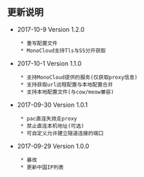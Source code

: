 ## 更新说明
- 2017-10-9 Version 1.2.0

       * 重写配置文件
       * MonoCloud支持Tls与SS分开获取

- 2017-10-1 Version 1.1.0

       * 支持MonoCloud提供的服务(仅获取proxy信息)
       * 支持获取url远程配置与本地配置合并
       * 支持本地配置文件(与cow/meow兼容)

- 2017-09-30 Version 1.0.1

       * pac直连失效走proxy
       * 禁止直连本机地址(可选)
       * 可自定义允许建立隧道连接的端口

- 2017-09-29 Version 1.0.0

       * 暴改
       * 更新中国IP列表

